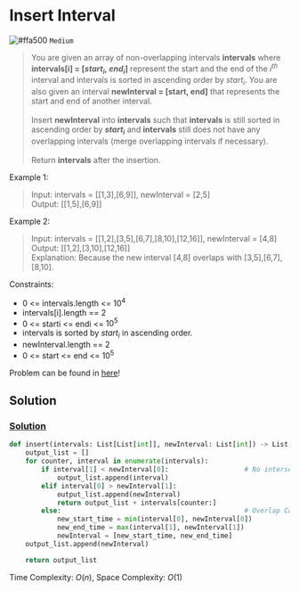 # Insert Interval
![#ffa500](https://placehold.co/1x1/ffa500/ffa500.png) `Medium` 

> You are given an array of non-overlapping intervals **intervals** where **intervals[i] = [$start_i$, $end_i$]** represent the start and the end of the *$i^{th}$* interval and intervals is sorted in ascending order by $start_i$. You are also given an interval **newInterval = [start, end]** that represents the start and end of another interval. <br><br>
Insert **newInterval** into **intervals** such that **intervals** is still sorted in ascending order by **$start_i$** and **intervals** still does not have any overlapping intervals (merge overlapping intervals if necessary). <br><br>
Return **intervals** after the insertion.

Example 1:
> Input: intervals = [[1,3],[6,9]], newInterval = [2,5]\
Output: [[1,5],[6,9]]

Example 2:
> Input: intervals = [[1,2],[3,5],[6,7],[8,10],[12,16]], newInterval = [4,8]\
Output: [[1,2],[3,10],[12,16]]\
Explanation: Because the new interval [4,8] overlaps with [3,5],[6,7],[8,10].

Constraints:
- $0$ <= intervals.length <= $10^4$
- intervals[i].length == $2$
- $0$ <= starti <= endi <= $10^5$
- intervals is sorted by $start_i$ in ascending order.
- newInterval.length == $2$
- $0$ <= start <= end <= $10^5$

Problem can be found in [here](https://leetcode.com/problems/insert-interval)!

## Solution
### [Solution](/Array/57-InsertInterval/solution.py)

```python
def insert(intervals: List[List[int]], newInterval: List[int]) -> List[List[int]]:
    output_list = []
    for counter, interval in enumerate(intervals):
        if interval[1] < newInterval[0]:                   # No intersection of two intervals
            output_list.append(interval)
        elif interval[0] > newInterval[1]:
            output_list.append(newInterval)
            return output_list + intervals[counter:]
        else:                                              # Overlap Cases
            new_start_time = min(interval[0], newInterval[0])
            new_end_time = max(interval[1], newInterval[1])
            newInterval = [new_start_time, new_end_time]
    output_list.append(newInterval)

    return output_list
```

Time Complexity: $O(n)$, Space Complexity: $O(1)$